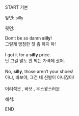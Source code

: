START
기본

앞면:
silly


뒷면:
<div>Don’t be so damn <strong>silly</strong>! </div><div><div>그렇게 멍청한 짓 좀 하지 마!</div></div><div><br></div><div><div>I got it for a <strong>silly</strong> price. </div><div><div>난 그걸 말도 안 되는 가격에 샀어.</div></div></div><div><br></div><div><div>No, <strong>silly</strong>, those aren’t your shoes! </div><div><div>아냐, 바보야, 그건 네 신발이 아니잖아!</div></div></div><div><br></div><div>어리석은 , <span>바보 , </span><span>우스꽝스러운</span></div>


해석:
<!--ID: 1746614454681-->
END